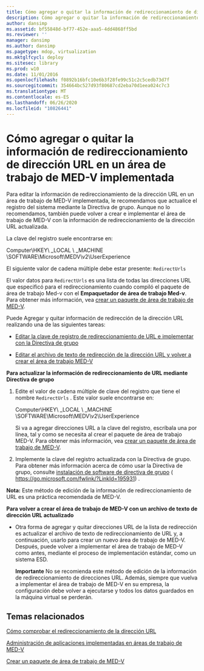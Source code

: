 ```yaml
---
title: Cómo agregar o quitar la información de redireccionamiento de dirección URL en un área de trabajo de MED-V implementada
description: Cómo agregar o quitar la información de redireccionamiento de dirección URL en un área de trabajo de MED-V implementada
author: dansimp
ms.assetid: bf55848d-bf77-452e-aaa5-4dd4868ff5bd
ms.reviewer: ''
manager: dansimp
ms.author: dansimp
ms.pagetype: mdop, virtualization
ms.mktglfcycl: deploy
ms.sitesec: library
ms.prod: w10
ms.date: 11/01/2016
ms.openlocfilehash: f0892b16bfc10e6b3f28fe99c51c2c5cedb73d7f
ms.sourcegitcommit: 354664bc527d93f80687cd2eba70d1eea024c7c3
ms.translationtype: MT
ms.contentlocale: es-ES
ms.lasthandoff: 06/26/2020
ms.locfileid: "10826441"
---
```

# Cómo agregar o quitar la información de redireccionamiento de dirección URL en un área de trabajo de MED-V implementada


Para editar la información de redireccionamiento de la dirección URL en un área de trabajo de MED-V implementada, le recomendamos que actualice el registro del sistema mediante la Directiva de grupo. Aunque no lo recomendamos, también puede volver a crear e implementar el área de trabajo de MED-V con la información de redireccionamiento de la dirección URL actualizada.

La clave del registro suele encontrarse en:

Computer\\HKEY\ _LOCAL \ _MACHINE \\SOFTWARE\\Microsoft\\MEDV\\v2\\UserExperience

El siguiente valor de cadena múltiple debe estar presente: `RedirectUrls`

El valor datos para `RedirectUrls` es una lista de todas las direcciones URL que especificó para el redireccionamiento cuando compiló el paquete de área de trabajo Med-v con el **Empaquetador de área de trabajo Med-v**. Para obtener más información, vea [crear un paquete de área de trabajo de MED-V](create-a-med-v-workspace-package.md).

Puede Agregar y quitar información de redirección de la dirección URL realizando una de las siguientes tareas:

-   [Editar la clave de registro de redireccionamiento de URL e implementar con la Directiva de grupo](#bkmk-editreg)

-   [Editar el archivo de texto de redirección de la dirección URL y volver a crear el área de trabajo MED-V](#bkmk-edittext)

<a href="" id="bkmk-editreg"></a>**Para actualizar la información de redireccionamiento de URL mediante Directiva de grupo**

1.  Edite el valor de cadena múltiple de clave del registro que tiene el nombre `RedirectUrls` . Este valor suele encontrarse en:

    Computer\\HKEY\ _LOCAL \ _MACHINE \\SOFTWARE\\Microsoft\\MEDV\\v2\\UserExperience

    Si va a agregar direcciones URL a la clave del registro, escríbala una por línea, tal y como se necesita al crear el paquete de área de trabajo MED-V. Para obtener más información, vea [crear un paquete de área de trabajo de MED-V](create-a-med-v-workspace-package.md).

2.  Implemente la clave del registro actualizada con la Directiva de grupo. Para obtener más información acerca de cómo usar la Directiva de grupo, consulte [instalación de software de directiva de grupo](https://go.microsoft.com/fwlink/?LinkId=195931) ( https://go.microsoft.com/fwlink/?LinkId=195931) .

**Nota:**  Este método de edición de la información de redireccionamiento de URL es una práctica recomendada de MED-V.

 

<a href="" id="bkmk-edittext"></a>**Para volver a crear el área de trabajo de MED-V con un archivo de texto de dirección URL actualizado**

-   Otra forma de agregar y quitar direcciones URL de la lista de redirección es actualizar el archivo de texto de redireccionamiento de URL y, a continuación, usarlo para crear un nuevo área de trabajo de MED-V. Después, puede volver a implementar el área de trabajo de MED-V como antes, mediante el proceso de implementación estándar, como un sistema ESD.

    **Importante**  No se recomienda este método de edición de la información de redireccionamiento de direcciones URL. Además, siempre que vuelva a implementar el área de trabajo de MED-V en su empresa, la configuración debe volver a ejecutarse y todos los datos guardados en la máquina virtual se perderán.

     

## Temas relacionados


[Cómo comprobar el redireccionamiento de la dirección URL](how-to-test-url-redirection.md)

[Administración de aplicaciones implementadas en áreas de trabajo de MED-V](managing-applications-deployed-to-med-v-workspaces.md)

[Crear un paquete de área de trabajo de MED-V](create-a-med-v-workspace-package.md)

 

 





